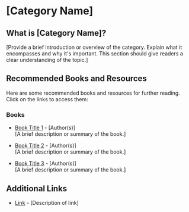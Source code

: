 # **[Category Name]**

## What is [Category Name]?

[Provide a brief introduction or overview of the category. Explain what it encompasses and why it's important. This section should give readers a clear understanding of the topic.]

## Recommended Books and Resources

Here are some recommended books and resources for further reading. Click on the links to access them:

### Books

- [Book Title 1](link_to_book1.pdf) - [Author(s)]  
  [A brief description or summary of the book.]
- [Book Title 2](link_to_book2.pdf) - [Author(s)]  
  [A brief description or summary of the book.]

- [Book Title 3](link_to_book3.pdf) - [Author(s)]  
  [A brief description or summary of the book.]

## Additional Links

- [Link](link_to_additiona_resource) - [Description of link]
